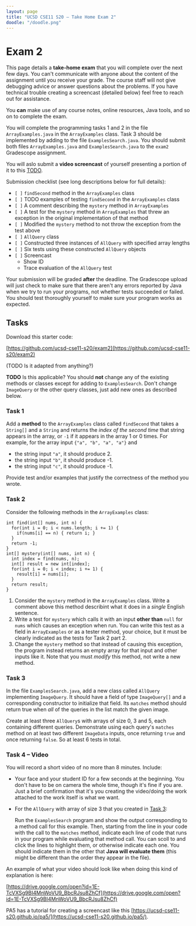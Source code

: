 ```yaml
---
layout: page
title: "UCSD CSE11 S20 – Take Home Exam 2"
doodle: "/doodle.png"
---
```


# Exam 2

This page details a **take-home exam** that you will complete over the next
few days. You can't communicate with anyone about the content of the
assignment until you receive your grade. The course staff will not give
debugging advice or answer questions about the problems. If you have
technical trouble creating a screencast (detailed below) feel free to reach
out for assistance.

You **can** make use of any course notes, online resources, Java tools, and
so on to complete the exam.

You will complete the programming tasks 1 and 2 in the file `ArrayExamples.java` in the `ArrayExamples` class. Task 3 should be implemented by adding to the file `ExamplesSearch.java`. You should submit both files `ArrayExamples.java` and `ExamplesSearch.java` to the `exam2` Gradescope assignment.

You will aslo submit a **video screencast** of yourself presenting a portion of it to this [TODO]().

Submission checklist (see long descriptions below for full details):

- `[ ]` `findSecond` method in the `ArrayExamples` class
- `[ ]` TODO examples of testing `findSecond` in the `ArrayExamples` class
- `[ ]` A comment describing the `mystery` method in `ArrayExamples`
- `[ ]` A test for the `mystery` method in `ArrayExamples` that threw an exception in the original implementation of that method
- `[ ]` Modified the `mystery` method to not throw the exception from the test above
- `[ ]` `AllQuery` class
- `[ ]` Constructed three instances of `AllQuery` with specified array lengths
- `[ ]` Six tests using these constructed `AllQuery` objects
- `[ ]` Screencast
  - Show ID
  - Trace evaluation of the `AllQuery` test


Your submission will be graded **after** the deadline. The Gradescope upload
will just check to make sure that there aren't any errors reported by Java
when we try to run your programs, not whether tests succeeded or failed. You
should test thoroughly yourself to make sure your program works as expected.

## Tasks

Download this starter code:

[https://github.com/ucsd-cse11-s20/exam2](https://github.com/ucsd-cse11-s20/exam2)

(TODO Is it adapted from anything?)

**TODO** Is this applicable?
You should **not** change any of the existing methods or classes except for
adding to `ExamplesSearch`. Don't change `ImageQuery` or the other query
classes, just add new ones as described below.


### Task 1

Add a **method** to the `ArrayExamples` class called `findSecond` that takes a `String[]` and a `String` and returns the _index of the second time_ that string appears in the array, or `-1` if it appears in the array 1 or 0 times. For example, for the array input `{"a", "b", "a", "a"}` and

- the string input `"a"`, it should produce 2.
- the string input `"b"`, it should produce -1.
- the string input `"c"`, it should produce -1.

<!-- TODO How detailed should this be?-->
Provide test and/or examples that justify the correctness of the method you
wrote. 

<!-- Make sure to _at least_ test your method on the following inputs:

- An empty array and any valid string
- A non-empty array and a string that does not appear in the array
- A non-empty array and a string that appears once in the array
- A non-empty array and a string that appears twice in the array
- A non-empty array and a string that appears three times in the array
- A `null` array and any valid string
- Any valid array and a `null` string
 -->

### Task 2

<!-- TODO Put this code in the ArrayExamples class? -->
Consider the following methods in the `ArrayExamples` class:

```
int find(int[] nums, int n) {
  for(int i = 0; i < nums.length; i += 1) {
    if(nums[i] == n) { return i; }
  }
  return -1;
}
int[] mystery(int[] nums, int n) {
  int index = find(nums, n);
  int[] result = new int[index];
  for(int i = 0; i < index; i += 1) {
    result[i] = nums[i];
  }
  return result;
}
```

1. Consider the `mystery` method in the `ArrayExamples` class. Write a comment above this method describint what it does in a *single* English sentence.
2. Write a test for `mystery` which calls it with an input **other than** `null` for `nums` which causes an exception when run. You can write this test as a field in `ArrayExamples` or as a tester method, your choice, but it must be clearly indicated as the tests for Task 2 part 2.
3. Change the `mystery` method so that instead of causing this exception, the program instead returns an empty array for that input and other inputs like it. Note that you must _modify_ this method, not write a new method.

### Task 3

In the file `ExamplesSearch.java`, add a new class called `AllQuery` implementing `ImageQuery`. It should have a field of type `ImageQuery[]` and a corresponding constructor to initialize that field. Its `matches` method should return true when _all_ of the queries in the list match the given image. 

Create at least three `AllQuery`s with arrays of size 0, 3 and 5, each containing different queries. Demonstrate using each query's `matches` method on at least two different `ImageData` inputs, once returning `true` and once returning `false`. So at least 6 tests in total.

### Task 4 – Video

You will record a short video of no more than 8 minutes. Include:

- Your face and your student ID for a few seconds at the beginning. You don't
  have to be on camera the whole time, though it's fine if you are. Just a
  brief confirmation that it's you creating the video/doing the work attached
  to the work itself is what we want.
- For the `AllQuery` with array of size 3 that you created in [Task 3](#task-3):

  Run the `ExamplesSearch` program and show the output corresponding to a method call for this example. Then, starting from the line in your code with the call to the `matches` method, indicate each line of code that runs in your program while evaluating that method call. You can scoll to and click the lines to highlight them, or otherwise indicate each one. You should indicate them in the other that **Java will evaluate them** (this might be different than the order they appear in the file).

An example of what your video should look like when doing this kind of
explanation is here:

[https://drive.google.com/open?id=1E-TcVXSg9BI4MnWoVU9_BbcRJsu8ZhCf](https://drive.google.com/open?id=1E-TcVXSg9BI4MnWoVU9_BbcRJsu8ZhCf)

PA5 has a tutorial for creating a screencast like this
[https://ucsd-cse11-s20.github.io/pa5/](https://ucsd-cse11-s20.github.io/pa5/).
